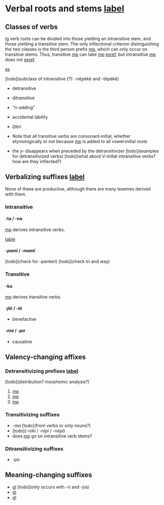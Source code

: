 # Verbal roots and stems [label](verbderiv)


## Classes of verbs

[lg](yab) verb roots can be divided into those yielding an intransitive stem, and those yielding a transitive stem.
The only inflectional criterion distinguishing the two classes is the third person prefix [mp](t3?nt), which can only occur on transitive stems.
Thus, transitive [mp](yawanka-kill) can take [mp](t3?nt) [exref](convfemgrme-217), but intransitive [mp](yaruwa-laugh) does not [exref](convrisamaj-42).

[ex](convfemgrme-217,convrisamaj-42)

[todo](subclass of intransitive (?): -nëpëkë and -tëpëkë)

* detransitive
* ditransitive
* "n-adding"
* accidental lability
* ijtëri

* Note that all transitive verbs are consonant‑initial, whether etymologically or not because [mp](ylk) is added to all vowel‑initial roots
* the _y‑_ disappears when preceded by the detransitivizer [todo](examples for detransitivized verbs) [todo](what about V-initial intransitive verbs? how are they inflected?)

## Verbalizing suffixes [label](sec:vbz)
None of these are productive, although there are many lexemes derived with them.

### Intransitive

#### -ta / -na
[mp](tavbz) derives intransitive verbs.

[table](tavbz)

#### _-pamï_ / _-mamï_
[todo](check for _-pantari_)
[todo](check tri and way)

### Transitive

#### -ka
[mp](kavbz) derives transitive verbs.

#### _-jtë_ / _-të_
* benefactive

#### _-ma_ / _-pa_ 
* causative



## Valency-changing affixes

### Detransitivizing prefixes [label](sec:detrz)

[todo](distribution? morphemic analysis?)

1. [mp](dt2?nt)
1. [mp](dt1?nt)
1. [mp](dt3?nt)


### Transitivizing suffixes
* _-ma_ [todo](from verbs or only nouns?)
* [todo](_-nïkï_ / _-nïpï_ / _-nëpï_)
* does [mp](kavbz) go on intransitive verb stems?

### Ditransitivizing suffixes
* _-po_

## Meaning-changing suffixes

* [gl](DES) [todo](only occurs with -ri and -jra)
* [gl](PLUR)
* [gl](CESS)

